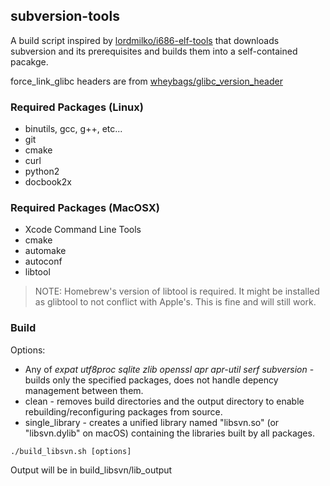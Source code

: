 ## subversion-tools
A build script inspired by [lordmilko/i686-elf-tools](https://github.com/lordmilko/i686-elf-tools) that downloads subversion and its prerequisites and builds them into a self-contained pacakge.

force_link_glibc headers are from [wheybags/glibc_version_header](https://github.com/wheybags/glibc_version_header)

### Required Packages (Linux)

 * binutils, gcc, g++, etc...
 * git
 * cmake
 * curl
 * python2
 * docbook2x

### Required Packages (MacOSX)

 * Xcode Command Line Tools
 * cmake
 * automake
 * autoconf
 * libtool

> NOTE: Homebrew's version of libtool is required. It might be installed as glibtool to not conflict with Apple's. This is fine and will still work.

### Build
Options:
 * Any of _expat utf8proc sqlite zlib openssl apr apr-util serf subversion_ - builds only the specified packages, does not handle depency management between them.
 * clean - removes build directories and the output directory to enable rebuilding/reconfiguring packages from source.
 * single_library - creates a unified library named "libsvn.so" (or "libsvn.dylib" on macOS) containing the libraries built by all packages.

```
./build_libsvn.sh [options]
```
Output will be in build_libsvn/lib_output
